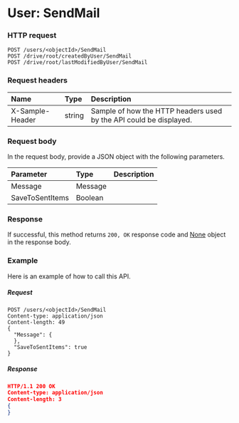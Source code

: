 # User: SendMail


### HTTP request
```http
POST /users/<objectId>/SendMail
POST /drive/root/createdByUser/SendMail
POST /drive/root/lastModifiedByUser/SendMail

```
### Request headers
| Name       | Type | Description|
|:---------------|:--------|:----------|
| X-Sample-Header  | string  | Sample of how the HTTP headers used by the API could be displayed.|

### Request body
In the request body, provide a JSON object with the following parameters.

| Parameter	   | Type	|Description|
|:---------------|:--------|:----------|
|Message|Message||
|SaveToSentItems|Boolean||

### Response
If successful, this method returns `200, OK` response code and [None](../resources/none.md) object in the response body.

### Example
Here is an example of how to call this API.
##### Request
```http
POST /users/<objectId>/SendMail
Content-type: application/json
Content-length: 49
{
  "Message": {
  },
  "SaveToSentItems": true
}
```
##### Response
```json
HTTP/1.1 200 OK
Content-type: application/json
Content-length: 3
{
}
```

<!-- uuid: 42ead613-1530-4aae-8ce6-09b3ee22626e
2015-10-09 18:21:34 UTC -->